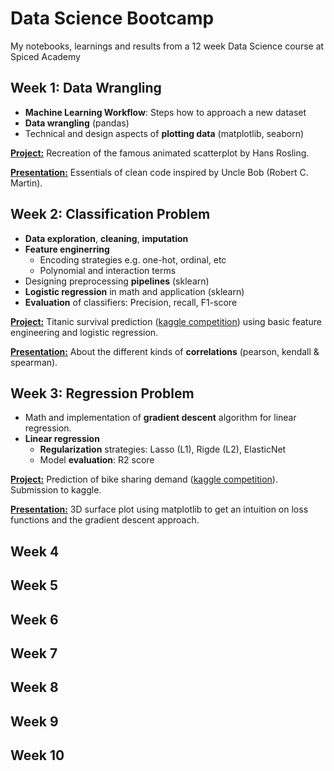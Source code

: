 # Data Science Bootcamp
My notebooks, learnings and results from a 12 week Data Science course at Spiced Academy

## Week 1: Data Wrangling

- __Machine Learning Workflow__: Steps how to approach a new dataset
- **Data wrangling** (pandas)
- Technical and design aspects of **plotting data** (matplotlib, seaborn)

[**Project:**](01_week/weekly_project/) Recreation of the famous animated scatterplot by Hans Rosling.

[**Presentation:**](01_week/fizzbuzz_cleancode.ipynb) Essentials of clean code inspired by Uncle Bob (Robert C. Martin).

## Week 2: Classification Problem

- __Data exploration__, __cleaning__, __imputation__
- __Feature enginerring__
    - Encoding strategies e.g. one-hot, ordinal, etc
    - Polynomial and interaction terms
- Designing preprocessing __pipelines__ (sklearn)
- __Logistic regression__ in math and application (sklearn)
- __Evaluation__ of classifiers: Precision, recall, F1-score

[**Project:**](02_week/project/titanic_survival_prediction.ipynb) Titanic survival prediction ([kaggle competition](https://www.kaggle.com/c/titanic)) using basic feature engineering and logistic regression.

[**Presentation:**](02_week/project/correlations.ipynb) About the different kinds of **correlations** (pearson, kendall & spearman).

## Week 3: Regression Problem

- Math and implementation of __gradient descent__ algorithm for linear regression.
- __Linear regression__
    - __Regularization__ strategies: Lasso (L1), Rigde (L2), ElasticNet
    - Model __evaluation__: R2 score

[**Project:**](03_week/project/bike_sharing_demand_kaggle.ipynb) Prediction of bike sharing demand ([kaggle competition](https://www.kaggle.com/c/bike-sharing-demand/)). Submission to kaggle.

[**Presentation:**](03_week/project/loss_function_3d_plot.png) 3D surface plot using matplotlib to get an intuition on loss functions and the gradient descent approach.

## Week 4

## Week 5

## Week 6

## Week 7

## Week 8

## Week 9

## Week 10
